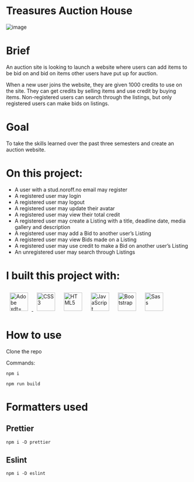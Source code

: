 # Treasures Auction House
![image](https://user-images.githubusercontent.com/73695367/208250363-426770ac-761f-4ca4-99f8-e12f8962e8d8.png)

# Brief
An auction site is looking to launch a website where users can add items to be bid on and bid on items other users have put up for auction.

When a new user joins the website, they are given 1000 credits to use on the site. They can get credits by selling items and use credit by buying items. Non-registered users can search through the listings, but only registered users can make bids on listings.

# Goal
To take the skills learned over the past three semesters and create an auction website.

# On this project:
* A user with a stud.noroff.no email may register
* A registered user may login
* A registered user may logout
* A registered user may update their avatar
* A registered user may view their total credit
* A registered user may create a Listing with a title, deadline date, media gallery and description
* A registered user may add a Bid to another user’s Listing
* A registered user may view Bids made on a Listing
* A registered user may use credit to make a Bid on another user’s Listing
* An unregistered user may search through Listings

# I built this project with:
<div align="left">
<a href="https://adobexdplatform.com" target="_blank"><img style="margin: 10px" src="https://avatars.githubusercontent.com/u/41522403?s=200&v=4" alt="Adobe xdt="50"  height="50"</a>  
<a href="https://www.w3schools.com/css/" target="_blank"><img style="margin: 10px" src="https://profilinator.rishav.dev/skills-assets/css3-original-wordmark.svg" alt="CSS3" height="50" /></a>  
<a href="https://en.wikipedia.org/wiki/HTML5" target="_blank"><img style="margin: 10px" src="https://profilinator.rishav.dev/skills-assets/html5-original-wordmark.svg" alt="HTML5" height="50" /></a>  
<a href="https://www.javascript.com/" target="_blank"><img style="margin: 10px" src="https://profilinator.rishav.dev/skills-assets/javascript-original.svg" alt="JavaScript" height="50" /></a>  
<a href="https://getbootstrap.com/docs/3.4/javascript/" target="_blank"><img style="margin: 10px" src="https://profilinator.rishav.dev/skills-assets/bootstrap-plain.svg" alt="Bootstrap" height="50" /></a>  
<a href="https://sass-lang.com/" target="_blank"><img style="margin: 10px" src="https://profilinator.rishav.dev/skills-assets/sass-original.svg" alt="Sass" height="50" /></a>  
</div>

# How to use
Clone the repo

Commands:

```npm i```

```npm run build```

# Formatters used
## Prettier
```npm i -D prettier```
## Eslint
```npm i -D eslint```
